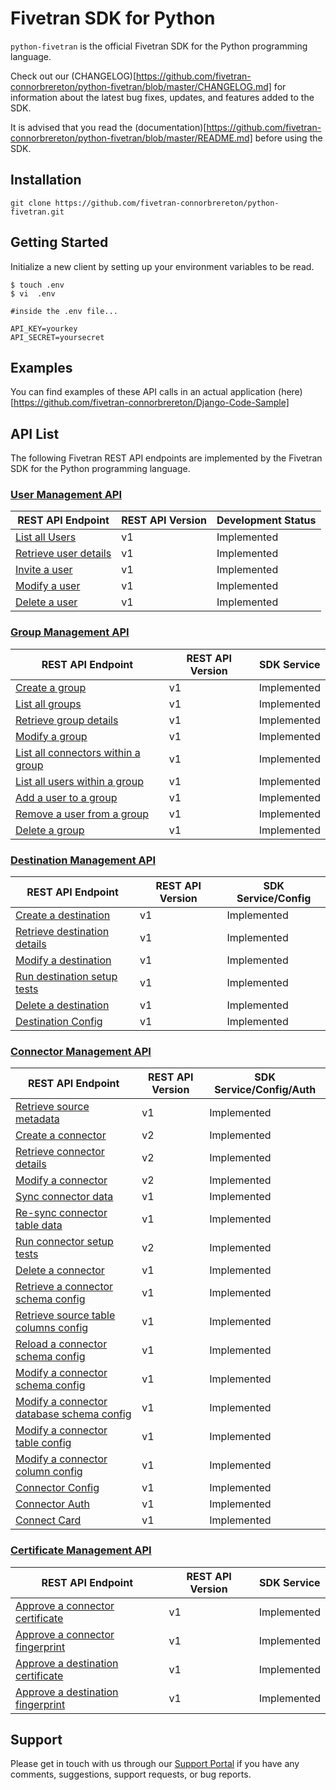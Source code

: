 # Fivetran SDK for Python

`python-fivetran` is the official Fivetran SDK for the Python programming language.

Check out our (CHANGELOG)[https://github.com/fivetran-connorbrereton/python-fivetran/blob/master/CHANGELOG.md] for information about the latest bug fixes, updates, and features added to the SDK.

It is advised that you read the (documentation)[https://github.com/fivetran-connorbrereton/python-fivetran/blob/master/README.md] before using the SDK.

## Installation
```
git clone https://github.com/fivetran-connorbrereton/python-fivetran.git
```

## Getting Started
Initialize a new client by setting up your environment variables to be read.

```
$ touch .env
$ vi  .env

#inside the .env file...

API_KEY=yourkey
API_SECRET=yoursecret
```

## Examples
You can find examples of these API calls in an actual application (here)[https://github.com/fivetran-connorbrereton/Django-Code-Sample]

## API List

The following Fivetran REST API endpoints are implemented by the Fivetran SDK for the Python programming language. 

### [User Management API](https://fivetran.com/docs/rest-api/users)

REST API Endpoint | REST API Version | Development Status
--- | --- | ---
[List all Users](https://fivetran.com/docs/rest-api/users#listallusers) | v1 | Implemented
[Retrieve user details](https://fivetran.com/docs/rest-api/users#retrieveuserdetails) | v1 | Implemented
[Invite a user](https://fivetran.com/docs/rest-api/users#inviteauser) | v1 | Implemented
[Modify a user](https://fivetran.com/docs/rest-api/users#modifyauser) | v1 | Implemented
[Delete a user](https://fivetran.com/docs/rest-api/users#deleteauser) | v1 | Implemented

### [Group Management API](https://fivetran.com/docs/rest-api/groups)

REST API Endpoint | REST API Version | SDK Service
--- | --- | ---
[Create a group](https://fivetran.com/docs/rest-api/groups#createagroup) | v1 | Implemented
[List all groups](https://fivetran.com/docs/rest-api/groups#listallgroups) | v1 | Implemented
[Retrieve group details](https://fivetran.com/docs/rest-api/groups#retrievegroupdetails) | v1 | Implemented
[Modify a group](https://fivetran.com/docs/rest-api/groups#modifyagroup) | v1 | Implemented
[List all connectors within a group](https://fivetran.com/docs/rest-api/groups#listallconnectorswithinagroup) | v1 | Implemented
[List all users within a group](https://fivetran.com/docs/rest-api/groups#listalluserswithinagroup) | v1 | Implemented
[Add a user to a group](https://fivetran.com/docs/rest-api/groups#addausertoagroup) | v1 | Implemented
[Remove a user from a group](https://fivetran.com/docs/rest-api/groups#removeauserfromagroup) | v1 | Implemented
[Delete a group](https://fivetran.com/docs/rest-api/groups#deleteagroup) | v1 | Implemented

### [Destination Management API](https://fivetran.com/docs/rest-api/destinations)

REST API Endpoint | REST API Version | SDK Service/Config
--- | --- | ---
[Create a destination](https://fivetran.com/docs/rest-api/destinations#createadestination) | v1 | Implemented
[Retrieve destination details](https://fivetran.com/docs/rest-api/destinations#retrievedestinationdetails) | v1 | Implemented
[Modify a destination](https://fivetran.com/docs/rest-api/destinations#modifyadestination) | v1 | Implemented
[Run destination setup tests](https://fivetran.com/docs/rest-api/destinations#rundestinationsetuptests) | v1 | Implemented
[Delete a destination](https://fivetran.com/docs/rest-api/destinations#deleteadestination) | v1 | Implemented
[Destination Config](https://fivetran.com/docs/rest-api/destinations/config) | v1 | Implemented

### [Connector Management API](https://fivetran.com/docs/rest-api/connectors)

REST API Endpoint | REST API Version | SDK Service/Config/Auth
--- | --- | ---
[Retrieve source metadata](https://fivetran.com/docs/rest-api/connectors#retrievesourcemetadata) | v1 | Implemented
[Create a connector](https://fivetran.com/docs/rest-api/connectors#createaconnector) | v2 | Implemented
[Retrieve connector details](https://fivetran.com/docs/rest-api/connectors#retrieveconnectordetails) | v2 | Implemented
[Modify a connector](https://fivetran.com/docs/rest-api/connectors#modifyaconnector) | v2 | Implemented
[Sync connector data](https://fivetran.com/docs/rest-api/connectors#syncconnectordata) | v1 | Implemented
[Re-sync connector table data](https://fivetran.com/docs/rest-api/connectors#resyncconnectortabledata) | v1 | Implemented
[Run connector setup tests](https://fivetran.com/docs/rest-api/connectors#runconnectorsetuptests) | v2 | Implemented
[Delete a connector](https://fivetran.com/docs/rest-api/connectors#deleteaconnector) | v1 | Implemented
[Retrieve a connector schema config](https://fivetran.com/docs/rest-api/connectors#retrieveaconnectorschemaconfig) | v1 | Implemented
[Retrieve source table columns config](https://fivetran.com/docs/rest-api/connectors#retrievesourcetablecolumnsconfig) | v1 | Implemented
[Reload a connector schema config](https://fivetran.com/docs/rest-api/connectors#reloadaconnectorschemaconfig) | v1 | Implemented
[Modify a connector schema config](https://fivetran.com/docs/rest-api/connectors#modifyaconnectorschemaconfig) | v1 | Implemented
[Modify a connector database schema config](https://fivetran.com/docs/rest-api/connectors#modifyaconnectordatabaseschemaconfig) | v1 | Implemented
[Modify a connector table config](https://fivetran.com/docs/rest-api/connectors#modifyaconnectortableconfig) | v1 | Implemented
[Modify a connector column config](https://fivetran.com/docs/rest-api/connectors#modifyaconnectorcolumnconfig) | v1 | Implemented
[Connector Config](https://fivetran.com/docs/rest-api/connectors/config) | v1 | Implemented
[Connector Auth](https://fivetran.com/docs/rest-api/connectors) | v1 | Implemented
[Connect Card](https://fivetran.com/docs/rest-api/connectors/connect-card) | v1 | Implemented

### [Certificate Management API](https://fivetran.com/docs/rest-api/certificates)
REST API Endpoint | REST API Version | SDK Service
--- | --- | ---
[Approve a connector certificate](https://fivetran.com/docs/rest-api/certificates#approveaconnectorcertificate) | v1 | Implemented
[Approve a connector fingerprint](https://fivetran.com/docs/rest-api/certificates#approveaconnectorfingerprint) | v1 | Implemented
[Approve a destination certificate](https://fivetran.com/docs/rest-api/certificates#approveadestinationcertificate) | v1 | Implemented
[Approve a destination fingerprint](https://fivetran.com/docs/rest-api/certificates#approveadestinationfingerprint) | v1 | Implemented
## Support

Please get in touch with us through our [Support Portal](https://support.fivetran.com/) if you 
have any comments, suggestions, support requests, or bug reports.  